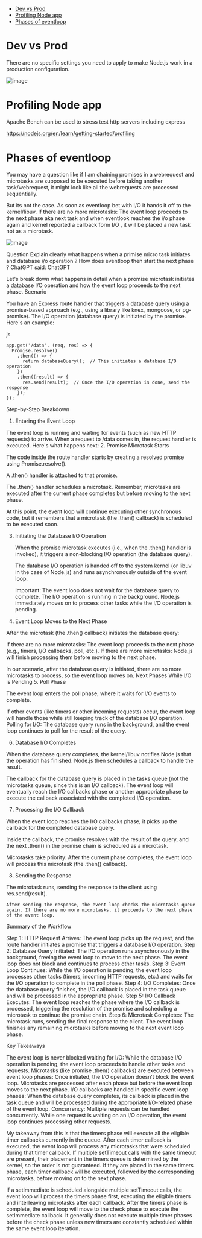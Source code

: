 - [Dev vs Prod](#dev-vs-prod)
- [Profiling Node app](#profiling-node-app)
- [Phases of eventloop](#phases-of-eventloop)

# Dev vs Prod

There are no specific settings you need to apply to make Node.js work in a production configuration.

![image](https://github.com/user-attachments/assets/95410cf3-e69b-4a86-bdf7-ffcf2fd7ec05)

# Profiling Node app

Apache Bench can be used to stress test http servers including express

https://nodejs.org/en/learn/getting-started/profiling

# Phases of eventloop

You may have a question like if I am chaining promises in a webrequest and microtasks are supposed to be executed before taking another task/webrequest, it might look like all the webrequests are processed sequentially.

But its not the case. As soon as eventloop bet with I/O it hands it off to the kernel/libuv. If there are no more microtasks: The event loop proceeds to the next phase aka next task and when eventlook reaches the i/o phase again and kernel reported a callback form I/O , it will be placed a new task not as a microtask.



![image](https://github.com/user-attachments/assets/6f67ddfd-9fc8-4f18-9a22-eacb866ef0c5)






Question Explain clearly what happens when a primise micro task initiates and database i/o operation ? How does eventloop then start the next phase ?
ChatGPT said:
ChatGPT

Let's break down what happens in detail when a promise microtask initiates a database I/O operation and how the event loop proceeds to the next phase.
Scenario

You have an Express route handler that triggers a database query using a promise-based approach (e.g., using a library like knex, mongoose, or pg-promise). The I/O operation (database query) is initiated by the promise. Here's an example:

js
```
app.get('/data', (req, res) => {
  Promise.resolve()
    .then(() => {
      return databaseQuery();  // This initiates a database I/O operation
    })
    .then((result) => {
      res.send(result);  // Once the I/O operation is done, send the response
    });
});
```
Step-by-Step Breakdown
1. Entering the Event Loop

The event loop is running and waiting for events (such as new HTTP requests) to arrive. When a request to /data comes in, the request handler is executed. Here's what happens next:
2. Promise Microtask Starts

  The code inside the route handler starts by creating a resolved promise using Promise.resolve().

  A .then() handler is attached to that promise.

  The .then() handler schedules a microtask. Remember, microtasks are executed after the current phase completes but before moving to the next phase.

  At this point, the event loop will continue executing other synchronous code, but it remembers that a microtask (the .then() callback) is scheduled to be executed soon.

3. Initiating the Database I/O Operation

    When the promise microtask executes (i.e., when the .then() handler is invoked), it triggers a non-blocking I/O operation (the database query).

    The database I/O operation is handed off to the system kernel (or libuv in the case of Node.js) and runs asynchronously outside of the event loop.

    Important: The event loop does not wait for the database query to complete. The I/O operation is running in the background. Node.js immediately moves on to process other tasks while the I/O operation is pending.

4. Event Loop Moves to the Next Phase

After the microtask (the .then() callback) initiates the database query:

  If there are no more microtasks: The event loop proceeds to the next phase (e.g., timers, I/O callbacks, poll, etc.).
    If there are more microtasks: Node.js will finish processing them before moving to the next phase.

In our scenario, after the database query is initiated, there are no more microtasks to process, so the event loop moves on.
Next Phases While I/O is Pending
5. Poll Phase

The event loop enters the poll phase, where it waits for I/O events to complete.

  If other events (like timers or other incoming requests) occur, the event loop will handle those while still keeping track of the database I/O operation.
    Polling for I/O: The database query runs in the background, and the event loop continues to poll for the result of the query.

6. Database I/O Completes

When the database query completes, the kernel/libuv notifies Node.js that the operation has finished. Node.js then schedules a callback to handle the result.

  The callback for the database query is placed in the tasks queue (not the microtasks queue, since this is an I/O callback).
    The event loop will eventually reach the I/O callbacks phase or another appropriate phase to execute the callback associated with the completed I/O operation.

7. Processing the I/O Callback

When the event loop reaches the I/O callbacks phase, it picks up the callback for the completed database query.

  Inside the callback, the promise resolves with the result of the query, and the next .then() in the promise chain is scheduled as a microtask.

  Microtasks take priority: After the current phase completes, the event loop will process this microtask (the .then() callback).

8. Sending the Response

The microtask runs, sending the response to the client using res.send(result).

    After sending the response, the event loop checks the microtasks queue again. If there are no more microtasks, it proceeds to the next phase of the event loop.

Summary of the Workflow

  Step 1: HTTP Request Arrives: The event loop picks up the request, and the route handler initiates a promise that triggers a database I/O operation.
    Step 2: Database Query Initiated: The I/O operation runs asynchronously in the background, freeing the event loop to move to the next phase. The event loop does not block and continues to process other tasks.
    Step 3: Event Loop Continues: While the I/O operation is pending, the event loop processes other tasks (timers, incoming HTTP requests, etc.) and waits for the I/O operation to complete in the poll phase.
    Step 4: I/O Completes: Once the database query finishes, the I/O callback is placed in the task queue and will be processed in the appropriate phase.
    Step 5: I/O Callback Executes: The event loop reaches the phase where the I/O callback is processed, triggering the resolution of the promise and scheduling a microtask to continue the promise chain.
    Step 6: Microtask Completes: The microtask runs, sending the final response to the client. The event loop finishes any remaining microtasks before moving to the next event loop phase.

Key Takeaways

   The event loop is never blocked waiting for I/O: While the database I/O operation is pending, the event loop proceeds to handle other tasks and requests.
    Microtasks (like promise .then() callbacks) are executed between event loop phases: Once initiated, the I/O operation doesn’t block the event loop. Microtasks are processed after each phase but before the event loop moves to the next phase.
    I/O callbacks are handled in specific event loop phases: When the database query completes, its callback is placed in the task queue and will be processed during the appropriate I/O-related phase of the event loop.
    Concurrency: Multiple requests can be handled concurrently. While one request is waiting on an I/O operation, the event loop continues processing other requests.



My takeaway from this is that the timers phase will execute all the eligible timer callbacks currently in the queue. After each timer callback is executed, the event loop will process any microtasks that were scheduled during that timer callback. If multiple setTimeout calls with the same timeout are present, their placement in the timers queue is determined by the kernel, so the order is not guaranteed. If they are placed in the same timers phase, each timer callback will be executed, followed by the corresponding microtasks, before moving on to the next phase.

If a setImmediate is scheduled alongside multiple setTimeout calls, the event loop will process the timers phase first, executing the eligible timers and interleaving microtasks after each callback. After the timers phase is complete, the event loop will move to the check phase to execute the setImmediate callback. It generally does not execute multiple timer phases before the check phase unless new timers are constantly scheduled within the same event loop iteration.
